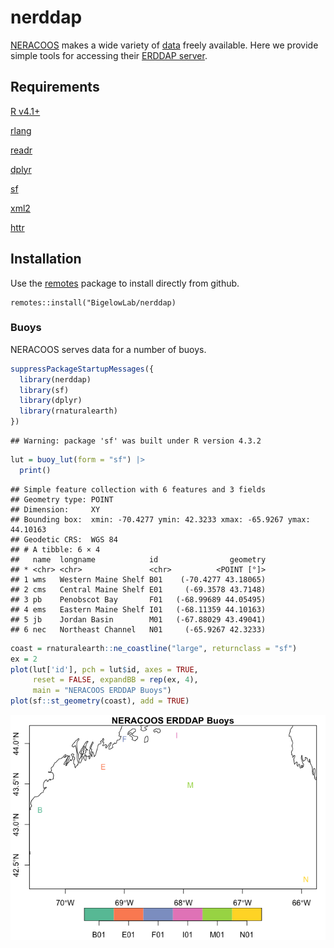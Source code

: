nerddap
================

[NERACOOS](https://www.neracoos.org) makes a wide variety of
[data](https://www.neracoos.org/data/index.html) freely available. Here
we provide simple tools for accessing their [ERDDAP
server](https://www.neracoos.org/erddap/index.html).

## Requirements

[R v4.1+](https://www.r-project.org/)

[rlang](https://CRAN.R-project.org/package=rlang)

[readr](https://CRAN.R-project.org/package=readr)

[dplyr](https://CRAN.R-project.org/package=dplyr)

[sf](https://CRAN.R-project.org/package=sf)

[xml2](https://CRAN.R-project.org/package=xml2)

[httr](https://CRAN.R-project.org/package=httr)

## Installation

Use the [remotes](https://CRAN.R-project.org/package=remotes) package to
install directly from github.

    remotes::install("BigelowLab/nerddap)

### Buoys

NERACOOS serves data for a number of buoys.

``` r
suppressPackageStartupMessages({
  library(nerddap)
  library(sf)
  library(dplyr)
  library(rnaturalearth)
})
```

    ## Warning: package 'sf' was built under R version 4.3.2

``` r
lut = buoy_lut(form = "sf") |> 
  print()
```

    ## Simple feature collection with 6 features and 3 fields
    ## Geometry type: POINT
    ## Dimension:     XY
    ## Bounding box:  xmin: -70.4277 ymin: 42.3233 xmax: -65.9267 ymax: 44.10163
    ## Geodetic CRS:  WGS 84
    ## # A tibble: 6 × 4
    ##   name  longname            id                geometry
    ## * <chr> <chr>               <chr>          <POINT [°]>
    ## 1 wms   Western Maine Shelf B01    (-70.4277 43.18065)
    ## 2 cms   Central Maine Shelf E01     (-69.3578 43.7148)
    ## 3 pb    Penobscot Bay       F01   (-68.99689 44.05495)
    ## 4 ems   Eastern Maine Shelf I01   (-68.11359 44.10163)
    ## 5 jb    Jordan Basin        M01   (-67.88029 43.49041)
    ## 6 nec   Northeast Channel   N01     (-65.9267 42.3233)

``` r
coast = rnaturalearth::ne_coastline("large", returnclass = "sf")
ex = 2
plot(lut['id'], pch = lut$id, axes = TRUE, 
     reset = FALSE, expandBB = rep(ex, 4),
     main = "NERACOOS ERDDAP Buoys")
plot(sf::st_geometry(coast), add = TRUE)
```

![](README_files/figure-gfm/unnamed-chunk-2-1.png)<!-- -->
